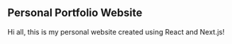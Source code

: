 ## Personal Portfolio Website

Hi all, this is my personal website created using React and Next.js!
